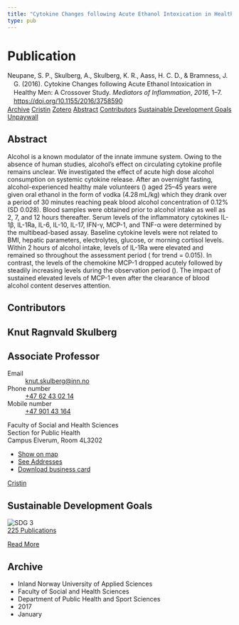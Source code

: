 ```yaml
---
title: "Cytokine Changes following Acute Ethanol Intoxication in Healthy Men: A Crossover Study"
type: pub
---
```

<h1>Publication</h1>
<article id="csl-bib-container-ZD2AAMRM" class="csl-bib-container">
  <div class="csl-bib-body" style="line-height: 1.35; padding-left: 1em; text-indent:-1em;">
  <div class="csl-entry">Neupane, S. P., Skulberg, A., Skulberg, K. R., Aass, H. C. D., &amp; Bramness, J. G. (2016). Cytokine Changes following Acute Ethanol Intoxication in Healthy Men: A Crossover Study. <i>Mediators of Inflammation</i>, <i>2016</i>, 1&#x2013;7. <a href="https://doi.org/10.1155/2016/3758590">https://doi.org/10.1155/2016/3758590</a></div>
</div>
  <div class="csl-bib-buttons">
    <a href="#taxonomy-article-ZD2AAMRM" class="csl-bib-button">Archive</a>
    <a href="https://app.cristin.no/results/show.jsf?id=1420096" alt="Cristin URL" class="csl-bib-button">Cristin</a>
    <a href="http://zotero.org/groups/5022929/items/ZD2AAMRM" alt="Zotero URL" class="csl-bib-button">Zotero</a>
    <a href="#abstract-article-ZD2AAMRM" class="csl-bib-button">Abstract</a>
    <a href="#contributors-article-ZD2AAMRM" class="csl-bib-button">Contributors</a>
    <a href="#sdg-article-ZD2AAMRM" class="csl-bib-button">Sustainable Development Goals</a>
    <a href="http://downloads.hindawi.com/journals/mi/2016/3758590.pdf" class="csl-bib-button">Unpaywall</a>
  </div>
  <div id="csl-bib-meta-container-ZD2AAMRM"></div>
</article>
<div id="csl-bib-meta-ZD2AAMRM" class="csl-bib-meta">
  <article id="abstract-article-ZD2AAMRM" class="abstract-article">
    <h1>Abstract</h1>
    Alcohol is a known modulator of the innate immune system. Owing to the absence of human studies, alcohol’s effect on circulating cytokine profile remains unclear. We investigated the effect of acute high dose alcohol consumption on systemic cytokine release. After an overnight fasting, alcohol-experienced healthy male volunteers () aged 25–45 years were given oral ethanol in the form of vodka (4.28 mL/kg) which they drank over a period of 30 minutes reaching peak blood alcohol concentration of 0.12% (SD 0.028). Blood samples were obtained prior to alcohol intake as well as 2, 7, and 12 hours thereafter. Serum levels of the inflammatory cytokines IL-1β, IL-1Ra, IL-6, IL-10, IL-17, IFN-γ, MCP-1, and TNF-α were determined by the multibead-based assay. Baseline cytokine levels were not related to BMI, hepatic parameters, electrolytes, glucose, or morning cortisol levels. Within 2 hours of alcohol intake, levels of IL-1Ra were elevated and remained so throughout the assessment period ( for trend = 0.015). In contrast, the levels of the chemokine MCP-1 dropped acutely followed by steadily increasing levels during the observation period (). The impact of sustained elevated levels of MCP-1 even after the clearance of blood alcohol content deserves attention.
  </article>
  <article id="contributors-article-ZD2AAMRM" class="contributors-article">
    <h1>Contributors</h1>
    <div class="personas">
<div class="vrtx-hinn-person-card">
<div class="photo">
<i class="lar la-user-circle missing-person"></i>
</div>
<div class="info">
<hgroup><h1>Knut Ragnvald Skulberg</h1>
<h2>Associate Professor</h2>
</hgroup><dl>
<dt>Email</dt>
<dd>
<a href="mailto:knut.skulberg@inn.no">knut.skulberg@inn.no</a>
</dd>
<dt>Phone number</dt>
<dd><a href="tel:+4762430214">
+47 62 43 02 14
</a></dd>
<dt>Mobile number</dt>
<dd><a href="tel:+4790143164">
+47 901 43 164
</a></dd>
</dl>
<p>
Faculty of Social and Health Sciences<br>
Section for Public Health<br>
Campus Elverum,
Room 4L3202
</p>
<ul class="vrtx-hinn-links">
<li><a href="https://www.google.com/maps?q=60.88177,11.53669">Show on map</a></li>
<li><a href="https://www.inn.no/english/find-an-employee/knut-skulberg.html#vrtx-hinn-addresses">See Addresses</a></li>
<li><a href="https://www.inn.no/english/find-an-employee/knut-skulberg.html?vrtx=vcf">Download business card</a></li>
</ul>
</div>
</div>
<a href="https://app.cristin.no/persons/show.jsf?id=9616" alt="Cristin URL" class="personas-cristin">Cristin</a>
</div>
  </article>
  <article id="sdg-article-ZD2AAMRM" class="sdg-article">
    <h1>Sustainable Development Goals</h1>
    <div class="sdg-container"><div id="sdg3" class="sdg">
<img src="{{< params subfolder >}}images/sdg/sdg03_en.png" class="image" alt="SDG 3">
<div class="sdg-overlay">
<a href="{{< params subfolder >}}en/archive/?sdg=3#archive" class="sdg-publication-count"><span>225</span> Publications</a>
<p><a href="https://sdgs.un.org/goals/goal3" class="sdg-read-more">Read More</a></p>
</div>
</div></div>
  </article>
  <article id="taxonomy-article-ZD2AAMRM" class="taxonomy-article">
    <h1>Archive</h1>
    <ul>
      <li>Inland Norway University of Applied Sciences</li>
      <li>Faculty of Social and Health Sciences</li>
      <li>Department of Public Health and Sport Sciences</li>
      <li>2017</li>
      <li>January</li>
    </ul>
  </article>
</div>
